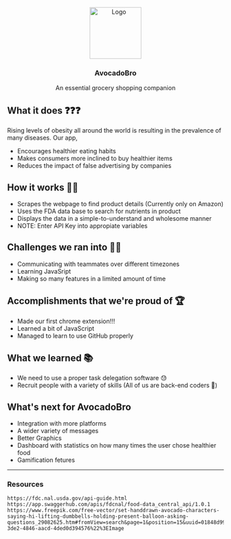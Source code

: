 <br />
<div id="top"></div>

<br />
<div align="center">
    <img src="https://github.com/vedoge/avocadobro/assets/95768353/0bb7ed41-5649-4e70-b704-2b01b1ef938a" alt="Logo" width="120" height="120">

<h3 align="center">AvocadoBro</h3>

  <p align="center">
    An essential grocery shopping companion
  </p>
</div>

## What it does ❓❓❓
Rising levels of obesity all around the world is resulting in the prevalence of many diseases. Our app,
- Encourages healthier eating habits
- Makes consumers more inclined to buy healthier items
- Reduces the impact of false advertising by companies

## How it works 🔧🔨
- Scrapes the webpage to find product details (Currently only on Amazon)
- Uses the FDA data base to search for nutrients in product
- Displays the data in a simple-to-understand and wholesome manner
- NOTE: Enter API Key into appropiate variables

## Challenges we ran into 😵‍💫
- Communicating with teammates over different timezones
- Learning JavaSript
- Making so many features in a limited amount of time

## Accomplishments that we're proud of 🏆
- Made our first chrome extension!!!
- Learned a bit of JavaScript
- Managed to learn to use GitHub properly

## What we learned 📚
- We need to use a proper task delegation software 😓
- Recruit people with a variety of skills (All of us are back-end coders 🥲)

## What's next for AvocadoBro
- Integration with more platforms
- A wider variety of messages
- Better Graphics
- Dashboard with statistics on how many times the user chose healthier food
- Gamification fetures



---

### Resources
```
https://fdc.nal.usda.gov/api-guide.html
https://app.swaggerhub.com/apis/fdcnal/food-data_central_api/1.0.1
https://www.freepik.com/free-vector/set-handdrawn-avocado-characters-saying-hi-lifting-dumbbells-holding-present-balloon-asking-questions_29082625.htm#fromView=search&page=1&position=15&uuid=01848d99-3de2-4846-aacd-4ded0d394576%22%3EImage
```
